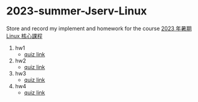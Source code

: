 # 2023-summer-Jserv-Linux
Store and record my implement and homework for the course [2023 年暑期 Linux 核心課程](https://hackmd.io/@sysprog/linux2023-summer/https%3A%2F%2Fhackmd.io%2F%40sysprog%2FSJxzu7zo3)  


1. hw1
   * [quiz link](https://hackmd.io/@sysprog/linux2023-summer-quiz0)
2. hw2
   * [quiz link]()
3. hw3
   * [quiz link]()
4. hw4
   * [quiz link]()
